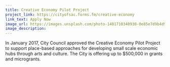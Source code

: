 ```yaml
---
title: Creative Economy Pilot Project
project_link: https://cityofsac.forms.fm/creative-economy
link_text: Apply Now
image_url: https://images.unsplash.com/photo-1481710340930-0e85e7d9b4d9?dpr=2&auto=format&fit=crop&w=400&h=200&q=80&cs=tinysrgb&crop=&bg=
image_description:
---
```


In January 2017, City Council approved the Creative Economy Pilot Project to support place-based approaches for developing small scale economic hubs through arts and culture. The City is offering up to $500,000 in grants and microgrants.
